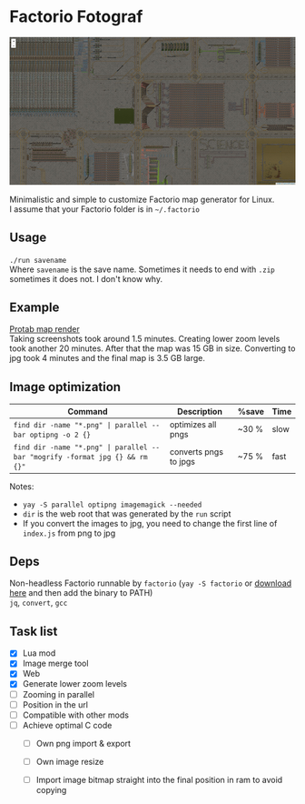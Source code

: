 # Factorio Fotograf

[![demo image](./demo.png)](https://randacek.dev/s/m/f/protab/)

Minimalistic and simple to customize Factorio map generator for Linux.  
I assume that your Factorio folder is in `~/.factorio`

## Usage
`./run savename`  
Where `savename` is the save name. Sometimes it needs to end with `.zip` sometimes it does not. I don't know why.  

## Example
[Protab map render](https://randacek.dev/s/m/f/protab/)  
Taking screenshots took around 1.5 minutes. Creating lower zoom levels took another 20 minutes. After that the map was 15 GB in size. Converting to jpg took 4 minutes and the final map is 3.5 GB large.

## Image optimization
Command                                                                      | Description           | %save | Time
-----------------------------------------------------------------------------|-----------------------|-------|-----
`find dir -name "*.png" \| parallel --bar optipng -o 2 {}`                   | optimizes all pngs    | ~30 % | slow
`find dir -name "*.png" \| parallel --bar "mogrify -format jpg {} && rm {}"` | converts pngs to jpgs | ~75 % | fast

Notes:
- `yay -S parallel optipng imagemagick --needed`
- `dir` is the web root that was generated by the `run` script
- If you convert the images to jpg, you need to change the first line of `index.js` from png to jpg

## Deps
Non-headless Factorio runnable by `factorio` (`yay -S factorio` or [download here](https://factorio.com/download) and then add the binary to PATH)  
`jq`, `convert`, `gcc`

## Task list
- [x] Lua mod
- [x] Image merge tool
- [x] Web
- [x] Generate lower zoom levels
- [ ] Zooming in parallel
- [ ] Position in the url
- [ ] Compatible with other mods
- [ ] Achieve optimal C code
  - [ ] Own png import & export
  - [ ] Own image resize
  - [ ] Import image bitmap straight into the final position in ram to avoid copying

